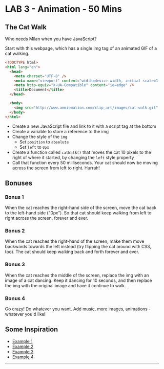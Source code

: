 
# LAB 3 - Animation - 50 Mins

## The Cat Walk

Who needs Milan when you have JavaScript?

Start with this webpage, which has a single img tag of an animated GIF of a cat walking.

```html
<!DOCTYPE html>
<html lang="en">
  <head>
    <meta charset="UTF-8" />
    <meta name="viewport" content="width=device-width, initial-scale=1.0" />
    <meta http-equiv="X-UA-Compatible" content="ie=edge" />
    <title>Document</title>
  </head>

  <body>
    <img src="http://www.anniemation.com/clip_art/images/cat-walk.gif" />
  </body>
</html>
```

- Create a new JavaScript file and link to it with a script tag at the bottom
- Create a variable to store a reference to the img
- Change the style of the `img`
  - Set `position` to `absolute`
  - Set `left` to `0px`
- Create a function called `catWalk()` that moves the cat 10 pixels to the right of where it started, by changing the `left` style property
- Call that function every 50 milliseconds. Your cat should now be moving across the screen from left to right. Hurrah!

## Bonuses

### Bonus 1

When the cat reaches the right-hand side of the screen, move the cat back to the left-hand side ("0px"). So that cat should keep walking from left to right across the screen, forever and ever.

### Bonus 2

When the cat reaches the right-hand of the screen, make them move backwards towards the left instead (try flipping the cat around with CSS, too). The cat should keep walking back and forth forever and ever.

### Bonus 3

When the cat reaches the middle of the screen, replace the img with an image of a cat dancing. Keep it dancing for 10 seconds, and then replace the img with the original image and have it continue to walk.

### Bonus 4

Go crazy! Do whatever you want. Add music, more images, animations - whatever you'd like!

## Some Inspiration

- [Example 1](http://reenarajani.github.io/myGitPages/CatProgram/)
- [Example 2](http://harrisdm.github.io/Dancing_Cat/)
- [Example 3](http://rodneyss.github.io/walkcat/)
- [Example 4](http://charliegerard.github.io/dancingcats/)

<hr>
<br>
<br>
